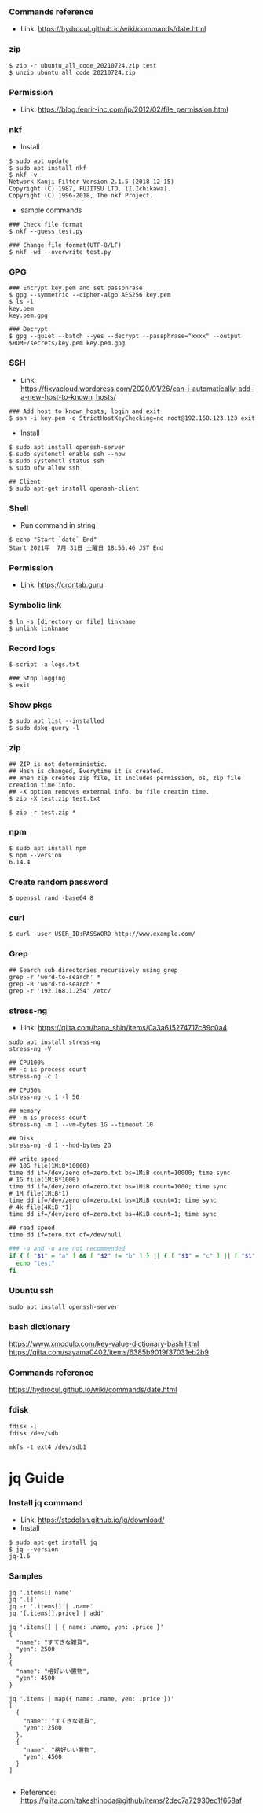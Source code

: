 ### Commands reference
- Link: https://hydrocul.github.io/wiki/commands/date.html

### zip

~~~
$ zip -r ubuntu_all_code_20210724.zip test
$ unzip ubuntu_all_code_20210724.zip
~~~

### Permission
- Link: https://blog.fenrir-inc.com/jp/2012/02/file_permission.html

### nkf
- Install

~~~
$ sudo apt update
$ sudo apt install nkf
$ nkf -v
Network Kanji Filter Version 2.1.5 (2018-12-15)
Copyright (C) 1987, FUJITSU LTD. (I.Ichikawa).
Copyright (C) 1996-2018, The nkf Project.
~~~

- sample commands

~~~
### Check file format
$ nkf --guess test.py

### Change file format(UTF-8/LF)
$ nkf -wd --overwrite test.py
~~~

### GPG

~~~
### Encrypt key.pem and set passphrase
$ gpg --symmetric --cipher-algo AES256 key.pem
$ ls -l 
key.pem
key.pem.gpg

### Decrypt
$ gpg --quiet --batch --yes --decrypt --passphrase="xxxx" --output $HOME/secrets/key.pem key.pem.gpg
~~~

### SSH
- Link:<br>
https://fixyacloud.wordpress.com/2020/01/26/can-i-automatically-add-a-new-host-to-known_hosts/

~~~
### Add host to known_hosts, login and exit 
$ ssh -i key.pem -o StrictHostKeyChecking=no root@192.168.123.123 exit
~~~

- Install

~~~
$ sudo apt install openssh-server
$ sudo systemctl enable ssh --now
$ sudo systemctl status ssh
$ sudo ufw allow ssh

## Client
$ sudo apt-get install openssh-client
~~~

### Shell
- Run command in string

~~~
$ echo "Start `date` End"
Start 2021年  7月 31日 土曜日 18:56:46 JST End
~~~

### Permission
- Link: https://crontab.guru

### Symbolic link
~~~
$ ln -s [directory or file] linkname
$ unlink linkname
~~~

### Record logs
~~~
$ script -a logs.txt

### Stop logging
$ exit
~~~

### Show pkgs
~~~
$ sudo apt list --installed
$ sudo dpkg-query -l
~~~

### zip
~~~
## ZIP is not deterministic.
## Hash is changed, Everytime it is created.
## When zip creates zip file, it includes permission, os, zip file creation time info.
## -X option removes external info, bu file creatin time.
$ zip -X test.zip test.txt

$ zip -r test.zip *
~~~

### npm
~~~
$ sudo apt install npm
$ npm --version
6.14.4
~~~

### Create random password
~~~
$ openssl rand -base64 8
~~~

### curl
~~~
$ curl -user USER_ID:PASSWORD http://www.example.com/
~~~

### Grep
~~~
## Search sub directories recursively using grep
grep -r 'word-to-search' *
grep -R 'word-to-search' *
grep -r '192.168.1.254' /etc/
~~~

### stress-ng
- Link: https://qiita.com/hana_shin/items/0a3a615274717c89c0a4<br>

~~~
sudo apt install stress-ng
stress-ng -V

## CPU100%
## -c is process count
stress-ng -c 1

## CPU50%
stress-ng -c 1 -l 50

## memory
## -m is process count
stress-ng -m 1 --vm-bytes 1G --timeout 10

## Disk
stress-ng -d 1 --hdd-bytes 2G
~~~

~~~
## write speed
## 10G file(1MiB*10000)
time dd if=/dev/zero of=zero.txt bs=1MiB count=10000; time sync
# 1G file(1MiB*1000)
time dd if=/dev/zero of=zero.txt bs=1MiB count=1000; time sync
# 1M file(1MiB*1)
time dd if=/dev/zero of=zero.txt bs=1MiB count=1; time sync
# 4k file(4KiB *1)
time dd if=/dev/zero of=zero.txt bs=4KiB count=1; time sync

## read speed
time dd if=zero.txt of=/dev/null
~~~

~~~bash
### -a and -o are not recommended
if { [ "$1" = "a" ] && [ "$2" != "b" ] } || { [ "$1" = "c" ] || [ "$1" = "d" ] }; then
  echo "test"
fi
~~~

### Ubuntu ssh

~~~
sudo apt install openssh-server
~~~

### bash dictionary
https://www.xmodulo.com/key-value-dictionary-bash.html<br>
https://qiita.com/sayama0402/items/6385b9019f37031eb2b9

### Commands reference
https://hydrocul.github.io/wiki/commands/date.html

### fdisk

~~~
fdisk -l
fdisk /dev/sdb

mkfs -t ext4 /dev/sdb1
~~~

# jq Guide
### Install jq command
- Link: https://stedolan.github.io/jq/download/
- Install

~~~
$ sudo apt-get install jq
$ jq --version
jq-1.6
~~~

### Samples

~~~
jq '.items[].name'
jq '.[]'
jq -r '.items[] | .name'
jq '[.items[].price] | add'

jq '.items[] | { name: .name, yen: .price }'
{
  "name": "すてきな雑貨",
  "yen": 2500
}
{
  "name": "格好いい置物",
  "yen": 4500
}

jq '.items | map({ name: .name, yen: .price })'
[
  {
    "name": "すてきな雑貨",
    "yen": 2500
  },
  {
    "name": "格好いい置物",
    "yen": 4500
  }
]


~~~

- Reference: https://qiita.com/takeshinoda@github/items/2dec7a72930ec1f658af
